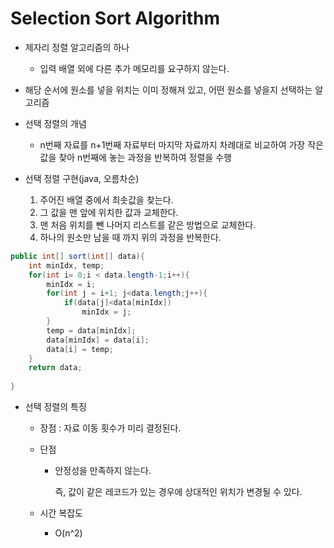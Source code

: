 # Selection Sort Algorithm

- 제자리 정렬 알고리즘의 하나
  - 입력 배열 외에 다른 추가 메모리를 요구하지 않는다.
- 해당 순서에 원소를 넣을 위치는 이미 정해져 있고, 어떤 원소를 넣을지 선택하는 알고리즘
- 선택 정렬의 개념
  - n번째 자료를 n+1번째 자료부터 마지막 자료까지 차례대로 비교하여 가장 작은 값을 찾아 n번째에 놓는 과정을 반복하여 정렬을 수행 

- 선택 정렬 구현(java, 오름차순)
  1. 주어진 배열 중에서 최솟값을 찾는다.
  2. 그 값을 맨 앞에 위치한 값과 교체한다.
  3. 맨 처음 위치를 뺀 나머지 리스트를 같은 방법으로 교체한다.
  4. 하나의 원소만 남을 때 까지 위의 과정을 반복한다.

```java
public int[] sort(int[] data){
    int minIdx, temp;
    for(int i= 0;i < data.length-1;i++){
        minIdx = i;
        for(int j = i+1; j<data.length;j++){
			if(data[j]<data[minIdx])
                minIdx = j;
        }
        temp = data[minIdx];
        data[minIdx] = data[i];
        data[i] = temp;
    }
    return data;
    
}
```

- 선택 정렬의 특징

  - 장점 : 자료 이동 횟수가 미리 결정된다.

  - 단점

    - 안정성을 만족하지 않는다.

      즉, 값이 같은 레코드가 있는 경우에 상대적인 위치가 변경될 수 있다.

  - 시간 복잡도

    - O(n^2)
